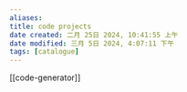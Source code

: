 ```yaml
---
aliases: 
title: code projects
date created: 二月 25日 2024, 10:41:55 上午
date modified: 三月 5日 2024, 4:07:11 下午
tags: [catalogue]
---
```


[[code-generator]]